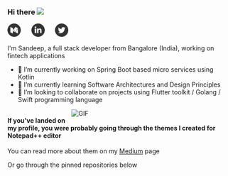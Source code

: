 ### Hi there <img src="https://media.giphy.com/media/hvRJCLFzcasrR4ia7z/giphy.gif" width="25px">

<a href="https://codextor.medium.com/" target="_blank"><img height="30" src="./resources/medium.svg"></a>&nbsp;&nbsp;&nbsp;&nbsp;&nbsp;
<a href="linkedin.com/in/heysandeep/" target="_blank"><img height="30" src="./resources/linkedin.svg"></a>&nbsp;&nbsp;&nbsp;&nbsp;&nbsp;
<a href="https://twitter.com/Codextor" target="_blank"><img height="30" src="./resources/twitter.svg"></a>&nbsp;&nbsp;&nbsp;&nbsp;&nbsp;

I'm Sandeep, a full stack developer from Bangalore (India), working on fintech applications  

- 🔭 I’m currently working on Spring Boot based micro services using Kotlin  
- 🌱 I’m currently learning Software Architectures and Design Principles  
- 👯 I’m looking to collaborate on projects using Flutter toolkit / Golang / Swift programming language  

<img align="right" alt="GIF" src="https://media.giphy.com/media/3ohzdKvLT1DxFxhZAI/giphy.gif" width="360"/>

##
#### If you've landed on my profile, you were probably going through the themes I created for Notepad++ editor  

You can read more about them on my <a href="https://codextor.medium.com/" target="_blank">Medium</a> page  

Or go through the pinned repositories below  

<!--
**Codextor/Codextor** is a ✨ _special_ ✨ repository because its `README.md` (this file) appears on your GitHub profile.

Here are some ideas to get you started:

- 🔭 I’m currently working on ...
- 🌱 I’m currently learning ...
- 👯 I’m looking to collaborate on ...
- 🤔 I’m looking for help with ...
- 💬 Ask me about ...
- 📫 How to reach me: ...
- 😄 Pronouns: ...
- ⚡ Fun fact: ...
-->
